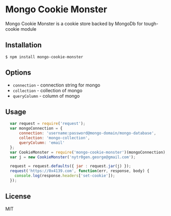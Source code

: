 # Mongo Cookie Monster

Mongo Cookie Monster is a cookie store backed by MongoDb for tough-cookie module


## Installation

    $ npm install mongo-cookie-monster

## Options

- `connection` - connection string for mongo
- `collection` - collection of mongo
- `queryColumn` - column of mongo

## Usage
```javascript
  var request = require('request');
  var mongoConnection = {
      connection: 'username:password@mongo-domain/mongo-database',
      collection: 'mongo-collection',
      queryColumn: 'email'
  };
  var CookieMonster = require('mongo-cookie-monster')(mongoConnection);
  var j = new CookieMonster('nytr0gen.george@gmail.com');

  request = request.defaults({ jar : request.jar(j) });
  request('https://0x4139.com', function(err, response, body) {
    console.log(response.headers['set-cookie']);
  });
```
## License

 MIT
